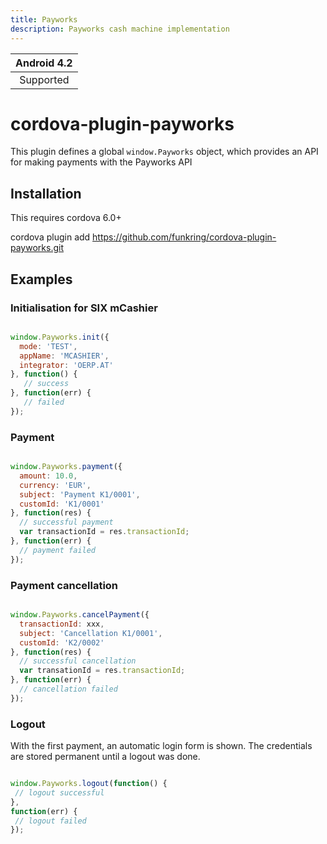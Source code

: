 ```yaml
---
title: Payworks
description: Payworks cash machine implementation 
---
```


|Android 4.2|
|:-:|
|Supported|

# cordova-plugin-payworks

This plugin defines a global `window.Payworks` object, which provides an API for making payments with the Payworks API


## Installation

This requires cordova 6.0+

   cordova plugin add https://github.com/funkring/cordova-plugin-payworks.git

## Examples

### Initialisation for SIX mCashier

```js

window.Payworks.init({
  mode: 'TEST',
  appName: 'MCASHIER',
  integrator: 'OERP.AT'
}, function() {
   // success
}, function(err) {
   // failed
});


```

### Payment

```js

window.Payworks.payment({
  amount: 10.0,
  currency: 'EUR',
  subject: 'Payment K1/0001',
  customId: 'K1/0001'
}, function(res) {
  // successful payment
  var transactionId = res.transactionId;
}, function(err) {
  // payment failed
});

```

### Payment cancellation

```js

window.Payworks.cancelPayment({
  transactionId: xxx,
  subject: 'Cancellation K1/0001',
  customId: 'K2/0002'
}, function(res) {
  // successful cancellation
  var transationId = res.transactionId;
}, function(err) {
  // cancellation failed
});
```

### Logout

With the first payment, an automatic login form is shown. The credentials are stored
permanent until a logout was done. 

```js

window.Payworks.logout(function() {
 // logout successful
}, 
function(err) {
 // logout failed
});

```
